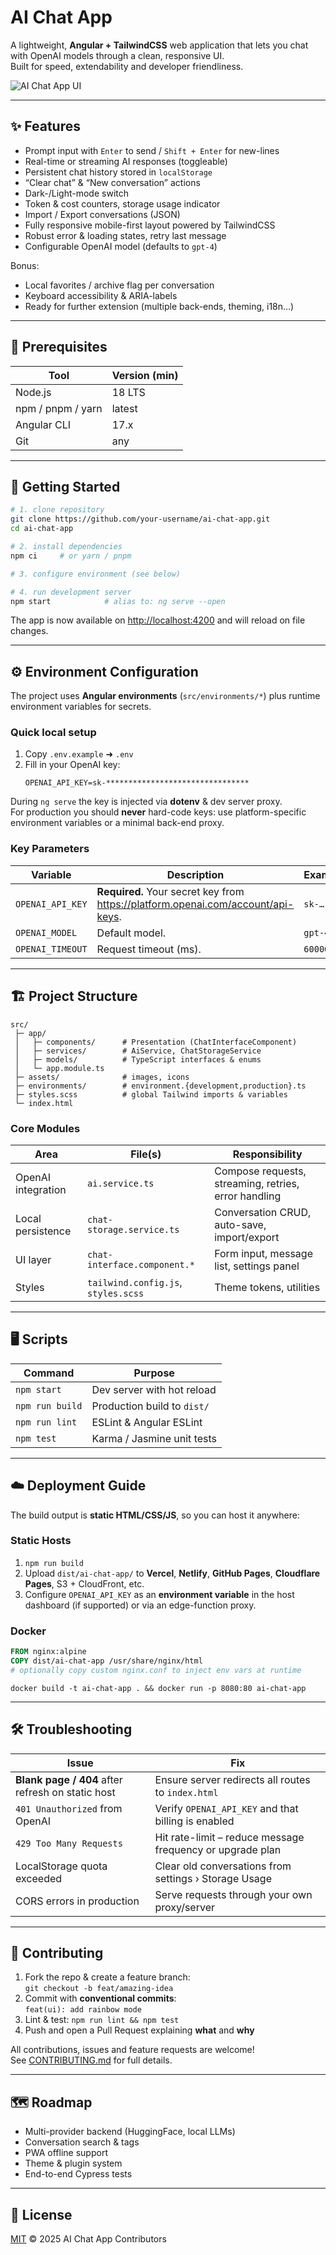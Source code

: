 # AI Chat App

A lightweight, **Angular + TailwindCSS** web application that lets you chat with OpenAI models through a clean, responsive UI.  
Built for speed, extendability and developer friendliness.

![AI Chat App UI](./docs/screenshot-main.png)

---

## ✨ Features

- Prompt input with `Enter` to send / `Shift + Enter` for new-lines
- Real-time or streaming AI responses (toggleable)
- Persistent chat history stored in `localStorage`
- “Clear chat” & “New conversation” actions
- Dark-/Light-mode switch
- Token & cost counters, storage usage indicator
- Import / Export conversations (JSON)
- Fully responsive mobile-first layout powered by TailwindCSS
- Robust error & loading states, retry last message
- Configurable OpenAI model (defaults to `gpt-4`)

Bonus:

- Local favorites / archive flag per conversation
- Keyboard accessibility & ARIA-labels
- Ready for further extension (multiple back-ends, theming, i18n…)

---

## 🔧 Prerequisites

| Tool              | Version (min) |
| ----------------- | ------------- |
| Node.js           | 18 LTS        |
| npm / pnpm / yarn | latest        |
| Angular CLI       | 17.x          |
| Git               | any           |

---

## 🚀 Getting Started

```bash
# 1. clone repository
git clone https://github.com/your-username/ai-chat-app.git
cd ai-chat-app

# 2. install dependencies
npm ci     # or yarn / pnpm

# 3. configure environment (see below)

# 4. run development server
npm start            # alias to: ng serve --open
```

The app is now available on <http://localhost:4200> and will reload on file changes.

---

## ⚙️ Environment Configuration

The project uses **Angular environments** (`src/environments/*`) plus runtime environment variables for secrets.

### Quick local setup

1. Copy `.env.example` ➜ `.env`
2. Fill in your OpenAI key:
   ```
   OPENAI_API_KEY=sk-********************************
   ```

During `ng serve` the key is injected via **dotenv** & dev server proxy.  
For production you should **never** hard-code keys: use platform-specific environment variables or a minimal back-end proxy.

### Key Parameters

| Variable         | Description                                                                        | Example  |
| ---------------- | ---------------------------------------------------------------------------------- | -------- |
| `OPENAI_API_KEY` | **Required.** Your secret key from <https://platform.openai.com/account/api-keys>. | `sk-…`   |
| `OPENAI_MODEL`   | Default model.                                                                     | `gpt-4o` |
| `OPENAI_TIMEOUT` | Request timeout (ms).                                                              | `60000`  |

---

## 🏗️ Project Structure

```
src/
 ├─ app/
 │   ├─ components/      # Presentation (ChatInterfaceComponent)
 │   ├─ services/        # AiService, ChatStorageService
 │   ├─ models/          # TypeScript interfaces & enums
 │   └─ app.module.ts
 ├─ assets/              # images, icons
 ├─ environments/        # environment.{development,production}.ts
 ├─ styles.scss          # global Tailwind imports & variables
 └─ index.html
```

### Core Modules

| Area               | File(s)                             | Responsibility                                       |
| ------------------ | ----------------------------------- | ---------------------------------------------------- |
| OpenAI integration | `ai.service.ts`                     | Compose requests, streaming, retries, error handling |
| Local persistence  | `chat-storage.service.ts`           | Conversation CRUD, auto-save, import/export          |
| UI layer           | `chat-interface.component.*`        | Form input, message list, settings panel             |
| Styles             | `tailwind.config.js`, `styles.scss` | Theme tokens, utilities                              |

---

## 🖥️ Scripts

| Command         | Purpose                     |
| --------------- | --------------------------- |
| `npm start`     | Dev server with hot reload  |
| `npm run build` | Production build to `dist/` |
| `npm run lint`  | ESLint & Angular ESLint     |
| `npm test`      | Karma / Jasmine unit tests  |

---

## ☁️ Deployment Guide

The build output is **static HTML/CSS/JS**, so you can host it anywhere:

### Static Hosts

1. `npm run build`
2. Upload `dist/ai-chat-app/` to **Vercel**, **Netlify**, **GitHub Pages**, **Cloudflare Pages**, S3 + CloudFront, etc.
3. Configure `OPENAI_API_KEY` as an **environment variable** in the host dashboard (if supported) or via an edge-function proxy.

### Docker

```dockerfile
FROM nginx:alpine
COPY dist/ai-chat-app /usr/share/nginx/html
# optionally copy custom nginx.conf to inject env vars at runtime
```

`docker build -t ai-chat-app . && docker run -p 8080:80 ai-chat-app`

---

## 🛠️ Troubleshooting

| Issue                                             | Fix                                                       |
| ------------------------------------------------- | --------------------------------------------------------- |
| **Blank page / 404** after refresh on static host | Ensure server redirects all routes to `index.html`        |
| `401 Unauthorized` from OpenAI                    | Verify `OPENAI_API_KEY` and that billing is enabled       |
| `429 Too Many Requests`                           | Hit rate-limit – reduce message frequency or upgrade plan |
| LocalStorage quota exceeded                       | Clear old conversations from settings › Storage Usage     |
| CORS errors in production                         | Serve requests through your own proxy/server              |

---

## 🤝 Contributing

1. Fork the repo & create a feature branch:  
   `git checkout -b feat/amazing-idea`
2. Commit with **conventional commits**:  
   `feat(ui): add rainbow mode`
3. Lint & test: `npm run lint && npm test`
4. Push and open a Pull Request explaining **what** and **why**

All contributions, issues and feature requests are welcome!  
See [CONTRIBUTING.md](CONTRIBUTING.md) for full details.

---

## 🗺️ Roadmap

- Multi-provider backend (HuggingFace, local LLMs)
- Conversation search & tags
- PWA offline support
- Theme & plugin system
- End-to-end Cypress tests

---

## 📜 License

[MIT](LICENSE) © 2025 AI Chat App Contributors
